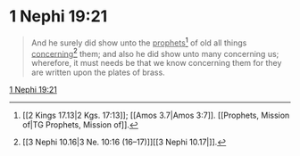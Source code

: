 # 1 Nephi 19:21

> And he surely did show unto the <u>prophets</u>[^a] of old all things <u>concerning</u>[^b] them; and also he did show unto many concerning us; wherefore, it must needs be that we know concerning them for they are written upon the plates of brass.

[1 Nephi 19:21](https://www.churchofjesuschrist.org/study/scriptures/bofm/1-ne/19?lang=eng&id=p21#p21)


[^a]: [[2 Kings 17.13|2 Kgs. 17:13]]; [[Amos 3.7|Amos 3:7]]. [[Prophets, Mission of|TG Prophets, Mission of]].  
[^b]: [[3 Nephi 10.16|3 Ne. 10:16 (16–17)]][[3 Nephi 10.17|]].  
